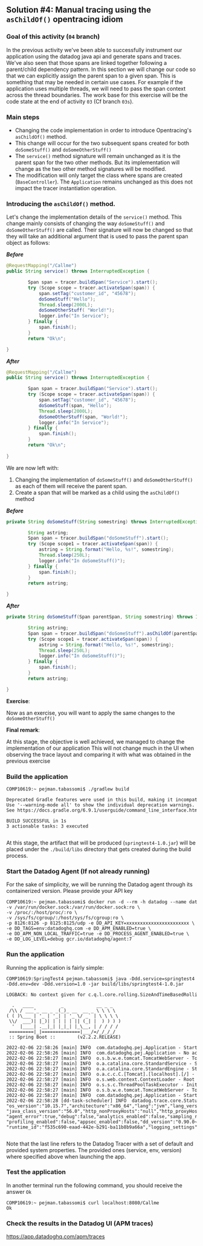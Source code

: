 ## Solution #4: Manual tracing using the `asChildOf()` opentracing idiom

### Goal of this activity (`04` branch)

In the previous activity we've been able to successfully instrument our application using the datadog java api and generate spans and traces.
We've also seen that those spans are linked together following a parent/child dependency pattern.
In this section we will change our code so that we can explicitly assign the parent span to a given span.
This is something that may be needed in certain use cases. For example if the application uses multiple threads, we will need to pass the span context across the thread boundaries.
The work base for this exercise will be the code state at the end of activity `03` (Cf branch `03s`).

### Main steps

* Changing the code implementation in order to introduce Opentracing's `asChildOf()` method.
* This change will occur for the two subsequent spans created for both `doSomeStuff()` and `doSomeOtherStuff()`
* The `service()` method signature will remain unchanged as it is the parent span for the two other methods.
  But its implementation will change as the two other method signatures will be modified.
* The modification will only target the class where spans are created (`BaseController`).
  The `Application` remains unchanged as this does not impact the tracer instantiation operation.


### Introducing the `asChildOf()` method.


Let's change the implementation details of the `service()` method.
This change mainly consists of changing the way `doSomeStuff()` and `doSomeOtherStuff()` are called.
Their signature will now be changed so that they will take an additional argument that is used to pass the parent span object as follows:


**_Before_**

```java
@RequestMapping("/Callme")
public String service() throws InterruptedException {

        Span span = tracer.buildSpan("Service").start();
        try (Scope scope = tracer.activateSpan(span)) {
            span.setTag("customer_id", "45678");
            doSomeStuff("Hello");
            Thread.sleep(2000L);
            doSomeOtherStuff( "World!");
            logger.info("In Service");
        } finally {
            span.finish();
        }
        return "Ok\n";

}
```

**_After_**

```java
@RequestMapping("/Callme")
public String service() throws InterruptedException {

        Span span = tracer.buildSpan("Service").start();
        try (Scope scope = tracer.activateSpan(span)) {
            span.setTag("customer_id", "45678");
            doSomeStuff(span, "Hello");
            Thread.sleep(2000L);
            doSomeOtherStuff(span, "World!");
            logger.info("In Service");
        } finally {
            span.finish();
        }
        return "Ok\n";
        
}
```


We are now left with:
1. Changing the implementation of `doSomeStuff()` and `doSomeOtherStuff()` as each of them will receive the parent span.
2. Create a span that will be marked as a child using the `asChildOf()` method


**_Before_**

```java
private String doSomeStuff(String somestring) throws InterruptedException {

        String astring;
        Span span = tracer.buildSpan("doSomeStuff").start();
        try (Scope scope1 = tracer.activateSpan(span)) {
            astring = String.format("Hello, %s!", somestring);
            Thread.sleep(250L);
            logger.info("In doSomeStuff()");
        } finally {
            span.finish();
        }
        return astring;

}
```

**_After_**

```java
private String doSomeStuff(Span parentSpan, String somestring) throws InterruptedException {

        String astring;
        Span span = tracer.buildSpan("doSomeStuff").asChildOf(parentSpan).start();
        try (Scope scope1 = tracer.activateSpan(span)) {
            astring = String.format("Hello, %s!", somestring);
            Thread.sleep(250L);
            logger.info("In doSomeStuff()");
        } finally {
            span.finish();
        }
        return astring;

}
```

**Exercise**:

Now as an exercise, you will want to apply the same changes to the `doSomeOtherStuff()`


**Final remark**:

At this stage, the objective is well achieved, we managed to change the implementation of our application
This will not change much in the UI when observing the trace layout and comparing it with what was obtained in the previous exercise


### Build the application

<pre style="font-size: 12px">
COMP10619:~ pejman.tabassomi$ ./gradlew build

Deprecated Gradle features were used in this build, making it incompatible with Gradle 7.0.
Use '--warning-mode all' to show the individual deprecation warnings.
See https://docs.gradle.org/6.9.1/userguide/command_line_interface.html#sec:command_line_warnings

BUILD SUCCESSFUL in 1s
3 actionable tasks: 3 executed

</pre>


At this stage, the artifact that will be produced (`springtest4-1.0.jar`) will be placed under the `./build/libs` directory that gets created during the build process.


### Start the  Datadog Agent (If not already running)

For the sake of simplicity, we will be running the Datadog agent through its containerized version.
Please provide your API key

<pre style="font-size: 12px">
COMP10619:~ pejman.tabassomi$ docker run -d --rm -h datadog --name datadog_agent \ 
-v /var/run/docker.sock:/var/run/docker.sock:ro \
-v /proc/:/host/proc/:ro \
-v /sys/fs/cgroup/:/host/sys/fs/cgroup:ro \
-p 8126:8126 -p 8125:8125/udp -e DD_API_KEY=xxxxxxxxxxxxxxxxxxxxxxx \
-e DD_TAGS=env:datadoghq.com -e DD_APM_ENABLED=true \
-e DD_APM_NON_LOCAL_TRAFFIC=true -e DD_PROCESS_AGENT_ENABLED=true \
-e DD_LOG_LEVEL=debug gcr.io/datadoghq/agent:7
</pre>


### Run the application

Running the application is fairly simple:

<pre style="font-size: 12px">
COMP10619:SpringTest4 pejman.tabassomi$ java -Ddd.service=springtest4 \
-Ddd.env=dev -Ddd.version=1.0 -jar build/libs/springtest4-1.0.jar

LOGBACK: No context given for c.q.l.core.rolling.SizeAndTimeBasedRollingPolicy@143110009

  .   ____          _            __ _ _
 /\\ / ___'_ __ _ _(_)_ __  __ _ \ \ \ \
( ( )\___ | '_ | '_| | '_ \/ _` | \ \ \ \
 \\/  ___)| |_)| | | | | || (_| |  ) ) ) )
  '  |____| .__|_| |_|_| |_\__, | / / / /
 =========|_|==============|___/=/_/_/_/
 :: Spring Boot ::        (v2.2.2.RELEASE)

2022-02-06 22:58:26 [main] INFO  com.datadoghq.pej.Application - Starting Application on COMP10619.local with PID 76957 (/Users/pejman.tabassomi/SpringTest4/build/libs/springtest4-1.0.jar started by pejman.tabassomi in /Users/pejman.tabassomi/SpringTest4)
2022-02-06 22:58:26 [main] INFO  com.datadoghq.pej.Application - No active profile set, falling back to default profiles: default
2022-02-06 22:58:27 [main] INFO  o.s.b.w.e.tomcat.TomcatWebServer - Tomcat initialized with port(s): 8080 (http)
2022-02-06 22:58:27 [main] INFO  o.a.catalina.core.StandardService - Starting service [Tomcat]
2022-02-06 22:58:27 [main] INFO  o.a.catalina.core.StandardEngine - Starting Servlet engine: [Apache Tomcat/9.0.29]
2022-02-06 22:58:27 [main] INFO  o.a.c.c.C.[Tomcat].[localhost].[/] - Initializing Spring embedded WebApplicationContext
2022-02-06 22:58:27 [main] INFO  o.s.web.context.ContextLoader - Root WebApplicationContext: initialization completed in 906 ms
2022-02-06 22:58:27 [main] INFO  o.s.s.c.ThreadPoolTaskExecutor - Initializing ExecutorService 'applicationTaskExecutor'
2022-02-06 22:58:27 [main] INFO  o.s.b.w.e.tomcat.TomcatWebServer - Tomcat started on port(s): 8080 (http) with context path ''
2022-02-06 22:58:27 [main] INFO  com.datadoghq.pej.Application - Started Application in 7.019 seconds (JVM running for 7.486)
2022-02-06 22:58:28 [dd-task-scheduler] INFO  datadog.trace.core.StatusLogger - DATADOG TRACER CONFIGURATION {"version":"0.90.0~32708e53ec","os_name":"Mac OS X",
"os_version":"10.15.7","architecture":"x86_64","lang":"jvm","lang_version":"12.0.2","jvm_vendor":"Oracle Corporation","jvm_version":"12.0.2+10",
"java_class_version":"56.0","http_nonProxyHosts":"null","http_proxyHost":"null","enabled":true,"service":"springtest4","agent_url":"http://localhost:8126",
"agent_error":true,"debug":false,"analytics_enabled":false,"sampling_rules":[{},{}],"priority_sampling_enabled":true,"logs_correlation_enabled":true,
"profiling_enabled":false,"appsec_enabled":false,"dd_version":"0.90.0~32708e53ec","health_checks_enabled":true,"configuration_file":"no config file present",
"runtime_id":"f535c690-eaad-442e-b291-ba11b8b9a66a","logging_settings":{},"cws_enabled":false,"cws_tls_refresh":5000}

</pre>

Note that the last line refers to the Datadog Tracer with a set of default and provided system properties.
The provided ones (service, env, version) where specified above when launching the app.


### Test the application

In another terminal run the following command, you should receive the answer `Ok`

<pre style="font-size: 12px">
COMP10619:~ pejman.tabassomi$ curl localhost:8080/Callme
Ok
</pre>


### Check the results in the Datadog UI (APM traces)
https://app.datadoghq.com/apm/traces